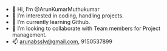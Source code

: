 - 👋 Hi, I’m @ArunKumarMuthukumar
- 👀 I’m interested in coding, handling projects.
- 🌱 I’m currently learning Github.
- 💞️ I’m looking to collaborate with Team members for Project management.
- 📫 arunabsslv@gmail.com, 9150537899

<!---
ArunKumarMuthukumar/ArunKumarMuthukumar is a ✨ special ✨ repository because its `README.md` (this file) appears on your GitHub profile.
You can click the Preview link to take a look at your changes.
--->
